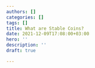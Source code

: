 ```yaml
---
authors: []
categories: []
tags: []
title: What are Stable Coins?
date: 2021-12-09T17:08:00+03:00
hero: ''
description: ''
draft: true

---
```

